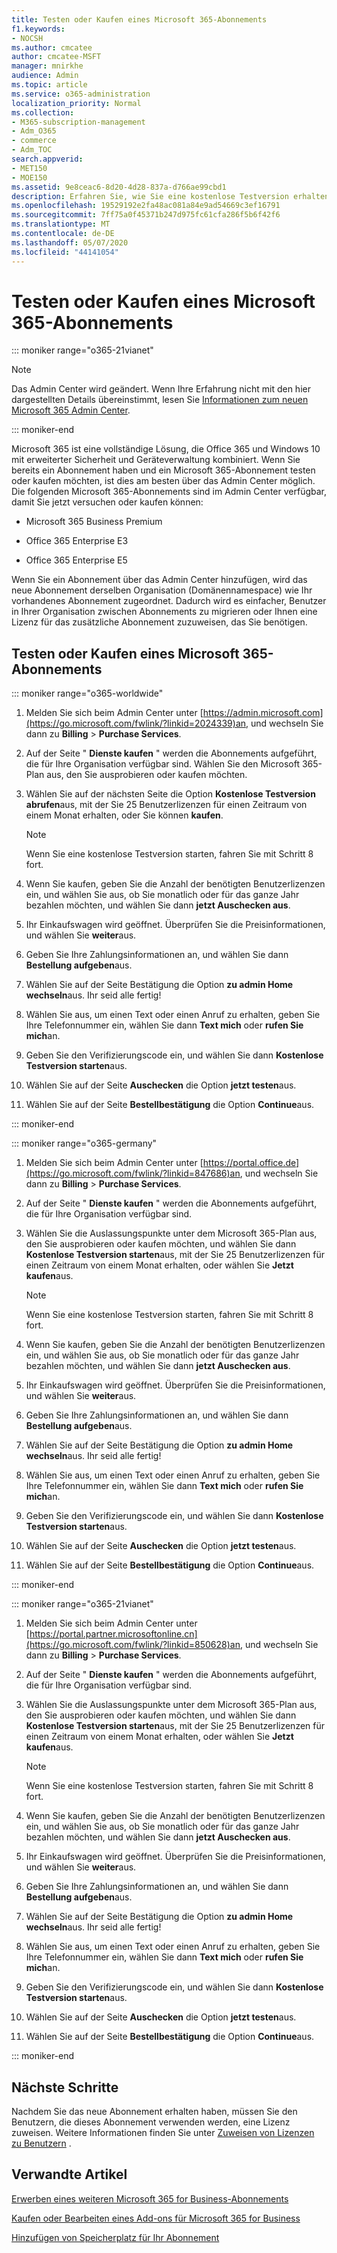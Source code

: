 ```yaml
---
title: Testen oder Kaufen eines Microsoft 365-Abonnements
f1.keywords:
- NOCSH
ms.author: cmcatee
author: cmcatee-MSFT
manager: mnirkhe
audience: Admin
ms.topic: article
ms.service: o365-administration
localization_priority: Normal
ms.collection:
- M365-subscription-management
- Adm_O365
- commerce
- Adm_TOC
search.appverid:
- MET150
- MOE150
ms.assetid: 9e8ceac6-8d20-4d28-837a-d766ae99cbd1
description: Erfahren Sie, wie Sie eine ﻿kostenlose Testversion erhalten oder ein Abonnement für Microsoft 365 erwerben.
ms.openlocfilehash: 19529192e2fa48ac081a84e9ad54669c3ef16791
ms.sourcegitcommit: 7ff75a0f45371b247d975fc61cfa286f5b6f42f6
ms.translationtype: MT
ms.contentlocale: de-DE
ms.lasthandoff: 05/07/2020
ms.locfileid: "44141054"
---
```

# <a name="try-or-buy-a-microsoft-365-subscription"></a>Testen oder Kaufen eines Microsoft 365-Abonnements

::: moniker range="o365-21vianet"

> [!NOTE]
> Das Admin Center wird geändert. Wenn Ihre Erfahrung nicht mit den hier dargestellten Details übereinstimmt, lesen Sie [Informationen zum neuen Microsoft 365 Admin Center](https://docs.microsoft.com/microsoft-365/admin/microsoft-365-admin-center-preview?view=o365-21vianet).

::: moniker-end

Microsoft 365 ist eine vollständige Lösung, die Office 365 und Windows 10 mit erweiterter Sicherheit und Geräteverwaltung kombiniert. Wenn Sie bereits ein Abonnement haben und ein Microsoft 365-Abonnement testen oder kaufen möchten, ist dies am besten über das Admin Center möglich. Die folgenden Microsoft 365-Abonnements sind im Admin Center verfügbar, damit Sie jetzt versuchen oder kaufen können:
  
- Microsoft 365 Business Premium

- Office 365 Enterprise E3

- Office 365 Enterprise E5

Wenn Sie ein Abonnement über das Admin Center hinzufügen, wird das neue Abonnement derselben Organisation (Domänennamespace) wie Ihr vorhandenes Abonnement zugeordnet. Dadurch wird es einfacher, Benutzer in Ihrer Organisation zwischen Abonnements zu migrieren oder Ihnen eine Lizenz für das zusätzliche Abonnement zuzuweisen, das Sie benötigen.
  
## <a name="try-or-buy-a-microsoft-365-subscription"></a>Testen oder Kaufen eines Microsoft 365-Abonnements

::: moniker range="o365-worldwide"


1. Melden Sie sich beim Admin Center unter [https://admin.microsoft.com](https://go.microsoft.com/fwlink/?linkid=2024339)an, und wechseln Sie dann zu **Billing** \> **Purchase Services**.

2. Auf der Seite " **Dienste kaufen** " werden die Abonnements aufgeführt, die für Ihre Organisation verfügbar sind. Wählen Sie den Microsoft 365-Plan aus, den Sie ausprobieren oder kaufen möchten.

3. Wählen Sie auf der nächsten Seite die Option **﻿Kostenlose Testversion abrufen**aus, mit der Sie 25 Benutzerlizenzen für einen Zeitraum von einem Monat erhalten, oder Sie können **kaufen**.

    > [!NOTE]
    > Wenn Sie eine ﻿kostenlose Testversion starten, fahren Sie mit Schritt 8 fort.
  
4. Wenn Sie kaufen, geben Sie die Anzahl der benötigten Benutzerlizenzen ein, und wählen Sie aus, ob Sie monatlich oder für das ganze Jahr bezahlen möchten, und wählen Sie dann **jetzt Auschecken aus**.

5. Ihr Einkaufswagen wird geöffnet. Überprüfen Sie die Preisinformationen, und wählen Sie **weiter**aus.

6. Geben Sie Ihre Zahlungsinformationen an, und wählen Sie dann **Bestellung aufgeben**aus.

7. Wählen Sie auf der Seite Bestätigung die Option **zu admin Home wechseln**aus. Ihr seid alle fertig!

8. Wählen Sie aus, um einen Text oder einen Anruf zu erhalten, geben Sie Ihre Telefonnummer ein, wählen Sie dann **Text mich** oder **rufen Sie mich**an.

9. Geben Sie den Verifizierungscode ein, und wählen Sie dann **﻿Kostenlose Testversion starten**aus.

10. Wählen Sie auf der Seite **Auschecken** die Option **jetzt testen**aus.

11. Wählen Sie auf der Seite **Bestellbestätigung** die Option **Continue**aus.


::: moniker-end

::: moniker range="o365-germany"
1. Melden Sie sich beim Admin Center unter [https://portal.office.de](https://go.microsoft.com/fwlink/?linkid=847686)an, und wechseln Sie dann zu **Billing** \> **Purchase Services**.

2. Auf der Seite " **Dienste kaufen** " werden die Abonnements aufgeführt, die für Ihre Organisation verfügbar sind. 

3. Wählen Sie die Auslassungspunkte unter dem Microsoft 365-Plan aus, den Sie ausprobieren oder kaufen möchten, und wählen Sie dann **﻿Kostenlose Testversion starten**aus, mit der Sie 25 Benutzerlizenzen für einen Zeitraum von einem Monat erhalten, oder wählen Sie **Jetzt kaufen**aus.

    > [!NOTE]
    > Wenn Sie eine ﻿kostenlose Testversion starten, fahren Sie mit Schritt 8 fort.
  
4. Wenn Sie kaufen, geben Sie die Anzahl der benötigten Benutzerlizenzen ein, und wählen Sie aus, ob Sie monatlich oder für das ganze Jahr bezahlen möchten, und wählen Sie dann **jetzt Auschecken aus**.

5. Ihr Einkaufswagen wird geöffnet. Überprüfen Sie die Preisinformationen, und wählen Sie **weiter**aus.

6. Geben Sie Ihre Zahlungsinformationen an, und wählen Sie dann **Bestellung aufgeben**aus.

7. Wählen Sie auf der Seite Bestätigung die Option **zu admin Home wechseln**aus. Ihr seid alle fertig!

8. Wählen Sie aus, um einen Text oder einen Anruf zu erhalten, geben Sie Ihre Telefonnummer ein, wählen Sie dann **Text mich** oder **rufen Sie mich**an.

9. Geben Sie den Verifizierungscode ein, und wählen Sie dann **﻿Kostenlose Testversion starten**aus.

10. Wählen Sie auf der Seite **Auschecken** die Option **jetzt testen**aus.

11. Wählen Sie auf der Seite **Bestellbestätigung** die Option **Continue**aus.

::: moniker-end

::: moniker range="o365-21vianet"
1. Melden Sie sich beim Admin Center unter [https://portal.partner.microsoftonline.cn](https://go.microsoft.com/fwlink/?linkid=850628)an, und wechseln Sie dann zu **Billing** \> **Purchase Services**.

2. Auf der Seite " **Dienste kaufen** " werden die Abonnements aufgeführt, die für Ihre Organisation verfügbar sind. 

3. Wählen Sie die Auslassungspunkte unter dem Microsoft 365-Plan aus, den Sie ausprobieren oder kaufen möchten, und wählen Sie dann **﻿Kostenlose Testversion starten**aus, mit der Sie 25 Benutzerlizenzen für einen Zeitraum von einem Monat erhalten, oder wählen Sie **Jetzt kaufen**aus.

    > [!NOTE]
    > Wenn Sie eine ﻿kostenlose Testversion starten, fahren Sie mit Schritt 8 fort.
  
4. Wenn Sie kaufen, geben Sie die Anzahl der benötigten Benutzerlizenzen ein, und wählen Sie aus, ob Sie monatlich oder für das ganze Jahr bezahlen möchten, und wählen Sie dann **jetzt Auschecken aus**.

5. Ihr Einkaufswagen wird geöffnet. Überprüfen Sie die Preisinformationen, und wählen Sie **weiter**aus.

6. Geben Sie Ihre Zahlungsinformationen an, und wählen Sie dann **Bestellung aufgeben**aus.

7. Wählen Sie auf der Seite Bestätigung die Option **zu admin Home wechseln**aus. Ihr seid alle fertig!

8. Wählen Sie aus, um einen Text oder einen Anruf zu erhalten, geben Sie Ihre Telefonnummer ein, wählen Sie dann **Text mich** oder **rufen Sie mich**an.

9. Geben Sie den Verifizierungscode ein, und wählen Sie dann **﻿Kostenlose Testversion starten**aus.

10. Wählen Sie auf der Seite **Auschecken** die Option **jetzt testen**aus.

11. Wählen Sie auf der Seite **Bestellbestätigung** die Option **Continue**aus.

::: moniker-end


## <a name="next-steps"></a>Nächste Schritte

Nachdem Sie das neue Abonnement erhalten haben, müssen Sie den Benutzern, die dieses Abonnement verwenden werden, eine Lizenz zuweisen. Weitere Informationen finden Sie unter [Zuweisen von Lizenzen zu Benutzern](../admin/manage/assign-licenses-to-users.md) .

## <a name="related-articles"></a>Verwandte Artikel

[Erwerben eines weiteren Microsoft 365 for Business-Abonnements](buy-another-subscription.md)

[Kaufen oder Bearbeiten eines Add-ons für Microsoft 365 for Business](buy-or-edit-an-add-on.md)

[Hinzufügen von Speicherplatz für Ihr Abonnement](add-storage-space.md)

